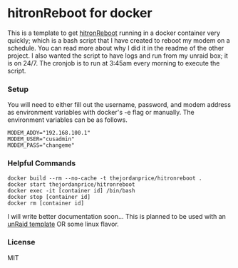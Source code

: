 # hitronReboot for docker
This is a template to get [hitronReboot](https://github.com/thejordanprice/hitronReboot) running in a docker container very quickly; which is a bash script that I have created to reboot my modem on a schedule. You can read more about why I did it in the readme of the other project. I also wanted the script to have logs and run from my unraid box; it is on 24/7. The cronjob is to run at 3:45am every morning to execute the script.
### Setup
You will need to either fill out the username, password, and modem address as environment variables with docker's -e flag or manually. The environment variables can be as follows.
```
MODEM_ADDY="192.168.100.1"
MODEM_USER="cusadmin"
MODEM_PASS="changeme"
```
### Helpful Commands
```
docker build --rm --no-cache -t thejordanprice/hitronreboot .
docker start thejordanprice/hitronreboot
docker exec -it [container id] /bin/bash
docker stop [container id]
docker rm [container id]
```
I will write better documentation soon...
This is planned to be used with an [unRaid template](https://github.com/thejordanprice/unRaid-templates) OR some linux flavor.
### License
MIT
